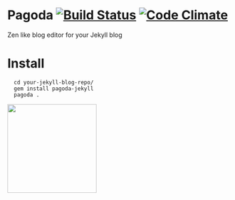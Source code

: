 Pagoda [![Build Status](https://travis-ci.org/alagu/pagoda.png?branch=master)](https://travis-ci.org/alagu/pagoda) [![Code Climate](https://codeclimate.com/github/alagu/pagoda.png)](https://codeclimate.com/github/alagu/pagoda)
=========
Zen like blog editor for your Jekyll blog

Install
=======

```
  cd your-jekyll-blog-repo/
  gem install pagoda-jekyll
  pagoda .
```


<img src="http://openclipart.org/people/Silveira/pagoda.svg" width="200"/>

